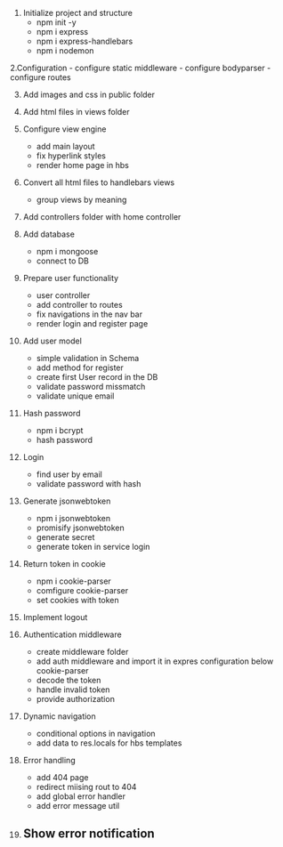 1. Initialize project and structure
    - npm init -y
    - npm i express
    - npm i express-handlebars
    - npm i nodemon

2.Configuration
    - configure static middleware
    - configure bodyparser
    - configure routes

3. Add images and css in public folder
4. Add html files in views folder
5. Configure view engine
    - add main layout
    - fix hyperlink styles
    - render home page in hbs

6. Convert all html files to handlebars views
    - group views by meaning

7. Add controllers folder with home controller
8. Add database
    - npm i mongoose
    - connect to DB

9. Prepare user functionality 
    - user controller
    - add controller to routes
    - fix navigations in the nav bar
    - render login and register page

10. Add user model
    - simple validation in Schema
    - add method for register
    - create first User record in the DB
    - validate password missmatch
    - validate unique email

11. Hash password
    - npm i bcrypt
    - hash password

12. Login
    - find user by email
    - validate password with hash

13. Generate jsonwebtoken
    - npm i jsonwebtoken
    - promisify jsonwebtoken
    - generate secret
    - generate token in service login

14. Return token in cookie
    - npm i cookie-parser
    - comfigure cookie-parser
    - set cookies with token

15. Implement logout
16. Authentication middleware
    - create middleware folder
    - add auth middleware and import it in expres configuration below cookie-parser
    - decode the token
    - handle invalid token
    - provide authorization

17. Dynamic navigation
    - conditional options in navigation
    - add data to res.locals for hbs templates

18. Error handling
    - add 404 page
    - redirect miising rout to 404
    - add global error handler
    - add error message util

19. Show error notification
    - 